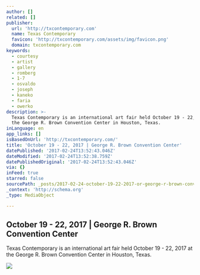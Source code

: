 ```yaml
---
author: []
related: []
publisher:
  url: 'http://txcontemporary.com'
  name: Texas Contemporary
  favicon: 'http://txcontemporary.com/assets/img/favicon.png'
  domain: txcontemporary.com
keywords:
  - courtesy
  - artist
  - gallery
  - romberg
  - 1-7
  - osvaldo
  - joseph
  - kaneko
  - faria
  - owerko
description: >-
  Texas Contemporary is an international art fair held October 19 - 22, 2017 at
  the George R. Brown Convention Center in Houston, Texas.
inLanguage: en
app_links: []
isBasedOnUrl: 'http://txcontemporary.com/'
title: 'October 19 - 22, 2017 | George R. Brown Convention Center'
datePublished: '2017-02-24T13:52:43.046Z'
dateModified: '2017-02-24T13:52:38.759Z'
datePublishedOriginal: '2017-02-24T13:52:43.046Z'
via: {}
inFeed: true
starred: false
sourcePath: _posts/2017-02-24-october-19-22-2017-or-george-r-brown-convention-center.md
_context: 'http://schema.org'
_type: MediaObject

---
```

<article style=""><h1>October 19 - 22, 2017 | George R. Brown Convention Center</h1><p>Texas Contemporary is an international art fair held October 19 - 22, 2017 at the George R. Brown Convention Center in Houston, Texas.</p><img src="http://artmarketproductions.com/uploads/fair_logos/texascontemplogobold500px.png" /></article>